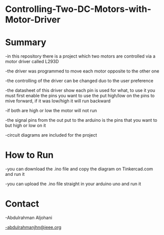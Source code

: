 # Controlling-Two-DC-Motors-with-Motor-Driver


# Summary

-in this repository there is a project which two motors are controlled via a motor driver called L293D

-the driver was programmed to move each motor opposite to the other one

-the controlling of the driver can be changed duo to the user preference 

-the datasheet of this driver show each pin is used for what, to use it you must first enable the pins you want to use the put high/low on the pins to mive forward,
if it was low/high it will run backward

-if both are high or low the motor will not run

-the signal pins from the out put to the arduino is the pins that you want to but high or low on it

-circuit diagrams are included for the project


# How to Run

-you can download the .ino file and copy the diagram on Tinkercad.com and run it

-you can upload the .ino file straight in your arduino uno and run it


# Contact

-Abdulrahman Aljohani

-abdulrahmanjhn@ieee.org
